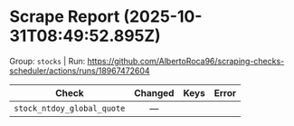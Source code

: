 # Scrape Report (2025-10-31T08:49:52.895Z)

Group: `stocks`  |  Run: https://github.com/AlbertoRoca96/scraping-checks-scheduler/actions/runs/18967472604

| Check | Changed | Keys | Error |
|---|:---:|:--|:--|
| `stock_ntdoy_global_quote` | — |  |  |

